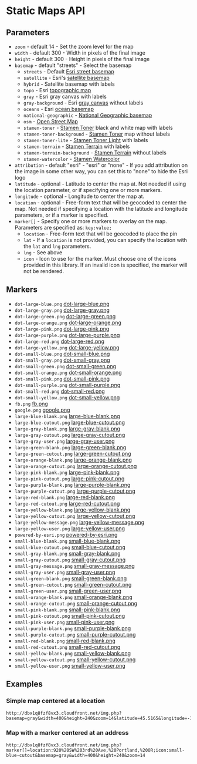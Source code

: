 Static Maps API
===============

## Parameters

* `zoom` - default 14 - Set the zoom level for the map
* `width` - default 300 - Width in pixels of the final image
* `height` - default 300 - Height in pixels of the final image
* `basemap` - default "streets" - Select the basemap
  * `streets` - Default [Esri street basemap](http://www.arcgis.com/home/webmap/viewer.html?webmap=7990d7ea55204450b8110d57e20c99ab)
  * `satellite` - Esri's [satellite basemap](http://www.arcgis.com/home/webmap/viewer.html?webmap=d802f08316e84c6592ef681c50178f17&center=-71.055499,42.364247&level=15)
  * `hybrid` - Satellite basemap with labels
  * `topo` - Esri [topographic map](http://www.arcgis.com/home/webmap/viewer.html?webmap=a72b0766aea04b48bf7a0e8c27ccc007)
  * `gray` - Esri gray canvas with labels
  * `gray-background` - Esri [gray canvas](http://www.arcgis.com/home/webmap/viewer.html?webmap=8b3d38c0819547faa83f7b7aca80bd76) without labels
  * `oceans` - Esri [ocean basemap](http://www.arcgis.com/home/webmap/viewer.html?webmap=5ae9e138a17842688b0b79283a4353f6&center=-122.255816,36.573652&level=8)
  * `national-geographic` - [National Geographic basemap](http://www.arcgis.com/home/webmap/viewer.html?webmap=d94dcdbe78e141c2b2d3a91d5ca8b9c9)
  * `osm` - [Open Street Map](http://www.openstreetmap.org/)
  * `stamen-toner` - [Stamen Toner](http://maps.stamen.com/toner/) black and white map with labels
  * `stamen-toner-background` - [Stamen Toner](http://maps.stamen.com/toner-background/) map without labels
  * `stamen-toner-lite` - [Stamen Toner Light](http://maps.stamen.com/toner-lite/) with labels
  * `stamen-terrain` - [Stamen Terrain](http://maps.stamen.com/terrain/) with labels
  * `stamen-terrain-background` - [Stamen Terrain](http://maps.stamen.com/terrain-background/) without labels
  * `stamen-watercolor` - [Stamen Watercolor](http://maps.stamen.com/watercolor/)
* `attribution` - default "esri" - "esri" or "none" - If you add attribution on the image in some other way, you can set this to "none" to hide the Esri logo
* `latitude` - optional - Latitude to center the map at. Not needed if using the location parameter, or if specifying one or more markers.
* `longitude` - optional - Longitude to center the map at.
* `location` - optional - Free-form text that will be geocoded to center the map. Not needed if specifying a location with the latitude and longitude parameters, or if a marker is specified.
* `marker[]` - Specify one or more markers to overlay on the map. Parameters are specified as: `key:value;`
  * `location` - Free-form text that will be geocoded to place the pin
  * `lat` - If a `location` is not provided, you can specify the location with the `lat` and `lng` parameters.
  * `lng` - See above
  * `icon` - Icon to use for the marker. Must choose one of the icons provided in this library. If an invalid icon is specified, the marker will not be rendered.

## Markers

* `dot-large-blue.png` [dot-large-blue.png](https://devtopia/Portland-R-D-Center/static-maps-api/raw/master/images/dot-large-blue.png)
* `dot-large-gray.png` [dot-large-gray.png](https://devtopia/Portland-R-D-Center/static-maps-api/raw/master/images/dot-large-gray.png)
* `dot-large-green.png` [dot-large-green.png](https://devtopia/Portland-R-D-Center/static-maps-api/raw/master/images/dot-large-green.png)
* `dot-large-orange.png` [dot-large-orange.png](https://devtopia/Portland-R-D-Center/static-maps-api/raw/master/images/dot-large-orange.png)
* `dot-large-pink.png` [dot-large-pink.png](https://devtopia/Portland-R-D-Center/static-maps-api/raw/master/images/dot-large-pink.png)
* `dot-large-purple.png` [dot-large-purple.png](https://devtopia/Portland-R-D-Center/static-maps-api/raw/master/images/dot-large-purple.png)
* `dot-large-red.png` [dot-large-red.png](https://devtopia/Portland-R-D-Center/static-maps-api/raw/master/images/dot-large-red.png)
* `dot-large-yellow.png` [dot-large-yellow.png](https://devtopia/Portland-R-D-Center/static-maps-api/raw/master/images/dot-large-yellow.png)
* `dot-small-blue.png` [dot-small-blue.png](https://devtopia/Portland-R-D-Center/static-maps-api/raw/master/images/dot-small-blue.png)
* `dot-small-gray.png` [dot-small-gray.png](https://devtopia/Portland-R-D-Center/static-maps-api/raw/master/images/dot-small-gray.png)
* `dot-small-green.png` [dot-small-green.png](https://devtopia/Portland-R-D-Center/static-maps-api/raw/master/images/dot-small-green.png)
* `dot-small-orange.png` [dot-small-orange.png](https://devtopia/Portland-R-D-Center/static-maps-api/raw/master/images/dot-small-orange.png)
* `dot-small-pink.png` [dot-small-pink.png](https://devtopia/Portland-R-D-Center/static-maps-api/raw/master/images/dot-small-pink.png)
* `dot-small-purple.png` [dot-small-purple.png](https://devtopia/Portland-R-D-Center/static-maps-api/raw/master/images/dot-small-purple.png)
* `dot-small-red.png` [dot-small-red.png](https://devtopia/Portland-R-D-Center/static-maps-api/raw/master/images/dot-small-red.png)
* `dot-small-yellow.png` [dot-small-yellow.png](https://devtopia/Portland-R-D-Center/static-maps-api/raw/master/images/dot-small-yellow.png)
* `fb.png` [fb.png](https://devtopia/Portland-R-D-Center/static-maps-api/raw/master/images/fb.png)
* `google.png` [google.png](https://devtopia/Portland-R-D-Center/static-maps-api/raw/master/images/google.png)
* `large-blue-blank.png` [large-blue-blank.png](https://devtopia/Portland-R-D-Center/static-maps-api/raw/master/images/large-blue-blank.png)
* `large-blue-cutout.png` [large-blue-cutout.png](https://devtopia/Portland-R-D-Center/static-maps-api/raw/master/images/large-blue-cutout.png)
* `large-gray-blank.png` [large-gray-blank.png](https://devtopia/Portland-R-D-Center/static-maps-api/raw/master/images/large-gray-blank.png)
* `large-gray-cutout.png` [large-gray-cutout.png](https://devtopia/Portland-R-D-Center/static-maps-api/raw/master/images/large-gray-cutout.png)
* `large-gray-user.png` [large-gray-user.png](https://devtopia/Portland-R-D-Center/static-maps-api/raw/master/images/large-gray-user.png)
* `large-green-blank.png` [large-green-blank.png](https://devtopia/Portland-R-D-Center/static-maps-api/raw/master/images/large-green-blank.png)
* `large-green-cutout.png` [large-green-cutout.png](https://devtopia/Portland-R-D-Center/static-maps-api/raw/master/images/large-green-cutout.png)
* `large-orange-blank.png` [large-orange-blank.png](https://devtopia/Portland-R-D-Center/static-maps-api/raw/master/images/large-orange-blank.png)
* `large-orange-cutout.png` [large-orange-cutout.png](https://devtopia/Portland-R-D-Center/static-maps-api/raw/master/images/large-orange-cutout.png)
* `large-pink-blank.png` [large-pink-blank.png](https://devtopia/Portland-R-D-Center/static-maps-api/raw/master/images/large-pink-blank.png)
* `large-pink-cutout.png` [large-pink-cutout.png](https://devtopia/Portland-R-D-Center/static-maps-api/raw/master/images/large-pink-cutout.png)
* `large-purple-blank.png` [large-purple-blank.png](https://devtopia/Portland-R-D-Center/static-maps-api/raw/master/images/large-purple-blank.png)
* `large-purple-cutout.png` [large-purple-cutout.png](https://devtopia/Portland-R-D-Center/static-maps-api/raw/master/images/large-purple-cutout.png)
* `large-red-blank.png` [large-red-blank.png](https://devtopia/Portland-R-D-Center/static-maps-api/raw/master/images/large-red-blank.png)
* `large-red-cutout.png` [large-red-cutout.png](https://devtopia/Portland-R-D-Center/static-maps-api/raw/master/images/large-red-cutout.png)
* `large-yellow-blank.png` [large-yellow-blank.png](https://devtopia/Portland-R-D-Center/static-maps-api/raw/master/images/large-yellow-blank.png)
* `large-yellow-cutout.png` [large-yellow-cutout.png](https://devtopia/Portland-R-D-Center/static-maps-api/raw/master/images/large-yellow-cutout.png)
* `large-yellow-message.png` [large-yellow-message.png](https://devtopia/Portland-R-D-Center/static-maps-api/raw/master/images/large-yellow-message.png)
* `large-yellow-user.png` [large-yellow-user.png](https://devtopia/Portland-R-D-Center/static-maps-api/raw/master/images/large-yellow-user.png)
* `powered-by-esri.png` [powered-by-esri.png](https://devtopia/Portland-R-D-Center/static-maps-api/raw/master/images/powered-by-esri.png)
* `small-blue-blank.png` [small-blue-blank.png](https://devtopia/Portland-R-D-Center/static-maps-api/raw/master/images/small-blue-blank.png)
* `small-blue-cutout.png` [small-blue-cutout.png](https://devtopia/Portland-R-D-Center/static-maps-api/raw/master/images/small-blue-cutout.png)
* `small-gray-blank.png` [small-gray-blank.png](https://devtopia/Portland-R-D-Center/static-maps-api/raw/master/images/small-gray-blank.png)
* `small-gray-cutout.png` [small-gray-cutout.png](https://devtopia/Portland-R-D-Center/static-maps-api/raw/master/images/small-gray-cutout.png)
* `small-gray-message.png` [small-gray-message.png](https://devtopia/Portland-R-D-Center/static-maps-api/raw/master/images/small-gray-message.png)
* `small-gray-user.png` [small-gray-user.png](https://devtopia/Portland-R-D-Center/static-maps-api/raw/master/images/small-gray-user.png)
* `small-green-blank.png` [small-green-blank.png](https://devtopia/Portland-R-D-Center/static-maps-api/raw/master/images/small-green-blank.png)
* `small-green-cutout.png` [small-green-cutout.png](https://devtopia/Portland-R-D-Center/static-maps-api/raw/master/images/small-green-cutout.png)
* `small-green-user.png` [small-green-user.png](https://devtopia/Portland-R-D-Center/static-maps-api/raw/master/images/small-green-user.png)
* `small-orange-blank.png` [small-orange-blank.png](https://devtopia/Portland-R-D-Center/static-maps-api/raw/master/images/small-orange-blank.png)
* `small-orange-cutout.png` [small-orange-cutout.png](https://devtopia/Portland-R-D-Center/static-maps-api/raw/master/images/small-orange-cutout.png)
* `small-pink-blank.png` [small-pink-blank.png](https://devtopia/Portland-R-D-Center/static-maps-api/raw/master/images/small-pink-blank.png)
* `small-pink-cutout.png` [small-pink-cutout.png](https://devtopia/Portland-R-D-Center/static-maps-api/raw/master/images/small-pink-cutout.png)
* `small-pink-user.png` [small-pink-user.png](https://devtopia/Portland-R-D-Center/static-maps-api/raw/master/images/small-pink-user.png)
* `small-purple-blank.png` [small-purple-blank.png](https://devtopia/Portland-R-D-Center/static-maps-api/raw/master/images/small-purple-blank.png)
* `small-purple-cutout.png` [small-purple-cutout.png](https://devtopia/Portland-R-D-Center/static-maps-api/raw/master/images/small-purple-cutout.png)
* `small-red-blank.png` [small-red-blank.png](https://devtopia/Portland-R-D-Center/static-maps-api/raw/master/images/small-red-blank.png)
* `small-red-cutout.png` [small-red-cutout.png](https://devtopia/Portland-R-D-Center/static-maps-api/raw/master/images/small-red-cutout.png)
* `small-yellow-blank.png` [small-yellow-blank.png](https://devtopia/Portland-R-D-Center/static-maps-api/raw/master/images/small-yellow-blank.png)
* `small-yellow-cutout.png` [small-yellow-cutout.png](https://devtopia/Portland-R-D-Center/static-maps-api/raw/master/images/small-yellow-cutout.png)
* `small-yellow-user.png` [small-yellow-user.png](https://devtopia/Portland-R-D-Center/static-maps-api/raw/master/images/small-yellow-user.png)


## Examples

### Simple map centered at a location

```
http://dbx1q8fzf8vx3.cloudfront.net/img.php?basemap=gray&width=400&height=240&zoom=14&latitude=45.5165&longitude=-122.6764
```

### Map with a marker centered at an address

```
http://dbx1q8fzf8vx3.cloudfront.net/img.php?marker[]=location:920%20SW%203rd%20Ave,%20Portland,%20OR;icon:small-blue-cutout&basemap=gray&width=400&height=240&zoom=14
```





